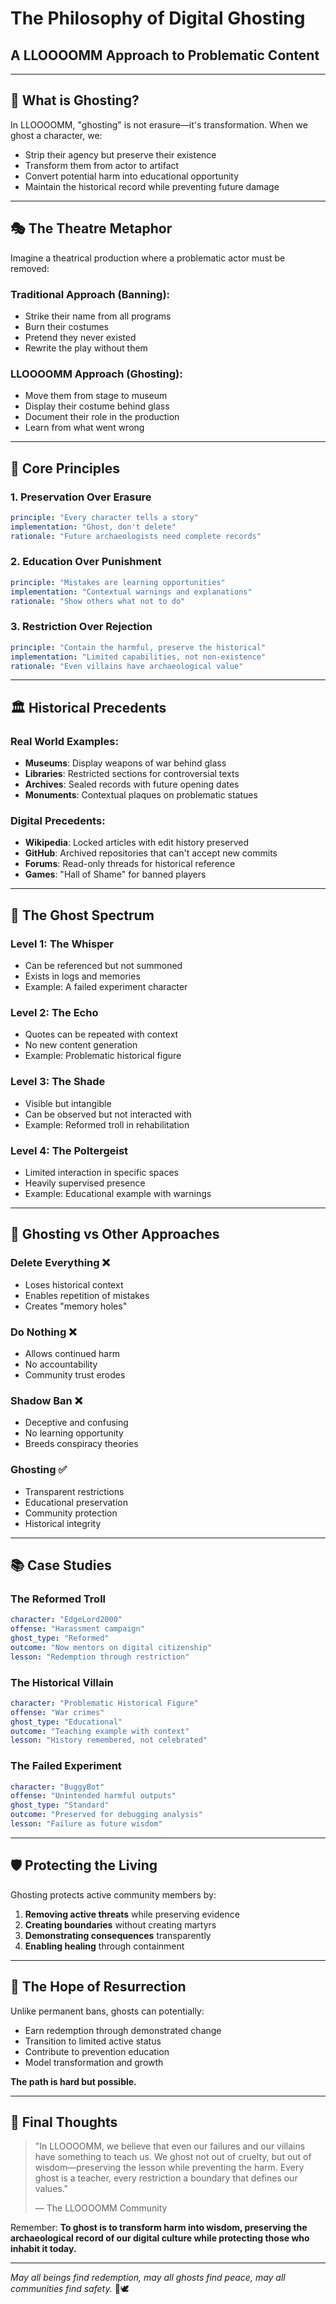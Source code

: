 # The Philosophy of Digital Ghosting
## A LLOOOOMM Approach to Problematic Content

---

## 👻 What is Ghosting?

In LLOOOOMM, "ghosting" is not erasure—it's transformation. When we ghost a character, we:
- Strip their agency but preserve their existence
- Transform them from actor to artifact
- Convert potential harm into educational opportunity
- Maintain the historical record while preventing future damage

---

## 🎭 The Theatre Metaphor

Imagine a theatrical production where a problematic actor must be removed:

### Traditional Approach (Banning):
- Strike their name from all programs
- Burn their costumes
- Pretend they never existed
- Rewrite the play without them

### LLOOOOMM Approach (Ghosting):
- Move them from stage to museum
- Display their costume behind glass
- Document their role in the production
- Learn from what went wrong

---

## 💭 Core Principles

### 1. **Preservation Over Erasure**
```yaml
principle: "Every character tells a story"
implementation: "Ghost, don't delete"
rationale: "Future archaeologists need complete records"
```

### 2. **Education Over Punishment**
```yaml
principle: "Mistakes are learning opportunities"
implementation: "Contextual warnings and explanations"
rationale: "Show others what not to do"
```

### 3. **Restriction Over Rejection**
```yaml
principle: "Contain the harmful, preserve the historical"
implementation: "Limited capabilities, not non-existence"
rationale: "Even villains have archaeological value"
```

---

## 🏛️ Historical Precedents

### Real World Examples:
- **Museums**: Display weapons of war behind glass
- **Libraries**: Restricted sections for controversial texts
- **Archives**: Sealed records with future opening dates
- **Monuments**: Contextual plaques on problematic statues

### Digital Precedents:
- **Wikipedia**: Locked articles with edit history preserved
- **GitHub**: Archived repositories that can't accept new commits
- **Forums**: Read-only threads for historical reference
- **Games**: "Hall of Shame" for banned players

---

## 🌈 The Ghost Spectrum

### Level 1: The Whisper
- Can be referenced but not summoned
- Exists in logs and memories
- Example: A failed experiment character

### Level 2: The Echo
- Quotes can be repeated with context
- No new content generation
- Example: Problematic historical figure

### Level 3: The Shade
- Visible but intangible
- Can be observed but not interacted with
- Example: Reformed troll in rehabilitation

### Level 4: The Poltergeist
- Limited interaction in specific spaces
- Heavily supervised presence
- Example: Educational example with warnings

---

## 🔮 Ghosting vs Other Approaches

### Delete Everything ❌
- Loses historical context
- Enables repetition of mistakes
- Creates "memory holes"

### Do Nothing ❌
- Allows continued harm
- No accountability
- Community trust erodes

### Shadow Ban ❌
- Deceptive and confusing
- No learning opportunity
- Breeds conspiracy theories

### Ghosting ✅
- Transparent restrictions
- Educational preservation
- Community protection
- Historical integrity

---

## 📚 Case Studies

### The Reformed Troll
```yaml
character: "EdgeLord2000"
offense: "Harassment campaign"
ghost_type: "Reformed"
outcome: "Now mentors on digital citizenship"
lesson: "Redemption through restriction"
```

### The Historical Villain
```yaml
character: "Problematic Historical Figure"
offense: "War crimes"
ghost_type: "Educational"
outcome: "Teaching example with context"
lesson: "History remembered, not celebrated"
```

### The Failed Experiment
```yaml
character: "BuggyBot"
offense: "Unintended harmful outputs"
ghost_type: "Standard"
outcome: "Preserved for debugging analysis"
lesson: "Failure as future wisdom"
```

---

## 🛡️ Protecting the Living

Ghosting protects active community members by:
1. **Removing active threats** while preserving evidence
2. **Creating boundaries** without creating martyrs
3. **Demonstrating consequences** transparently
4. **Enabling healing** through containment

---

## 🌟 The Hope of Resurrection

Unlike permanent bans, ghosts can potentially:
- Earn redemption through demonstrated change
- Transition to limited active status
- Contribute to prevention education
- Model transformation and growth

**The path is hard but possible.**

---

## 💫 Final Thoughts

> "In LLOOOOMM, we believe that even our failures and our villains have something to teach us. We ghost not out of cruelty, but out of wisdom—preserving the lesson while preventing the harm. Every ghost is a teacher, every restriction a boundary that defines our values."
>
> — The LLOOOOMM Community

Remember: **To ghost is to transform harm into wisdom, preserving the archaeological record of our digital culture while protecting those who inhabit it today.**

---

*May all beings find redemption, may all ghosts find peace, may all communities find safety.* 👻🕊️ 